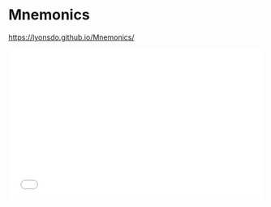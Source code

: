 # Mnemonics

https://lyonsdo.github.io/Mnemonics/

<iframe width="100%" height="300" src="//jsfiddle.net/DLyons/0wcxnb5e/embedded/" allowfullscreen="allowfullscreen" frameborder="0"></iframe>
